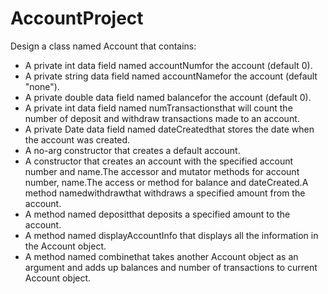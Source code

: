 # AccountProject
Design a class named Account that contains:
 * A private int data field named accountNumfor the account (default 0).
 * A private string data field named accountNamefor the account (default "none").
 * A private double data field named balancefor the account (default 0).
 * A private int data field named numTransactionsthat will count the number of deposit and withdraw transactions made to an account.
 * A private Date data field named dateCreatedthat stores the date when the account was created.
 * A no-arg constructor that creates a default account.
 * A constructor that creates an account with the specified account number and name.The accessor and mutator methods for account number, name.The access or method for balance and dateCreated.A method namedwithdrawthat withdraws a specified amount from the account.
 * A method named depositthat deposits a specified amount to the account.
 * A method named displayAccountInfo that displays all the information in the Account object.
 * A method named combinethat takes another Account object as an argument and adds up balances and number of transactions to current Account object.

